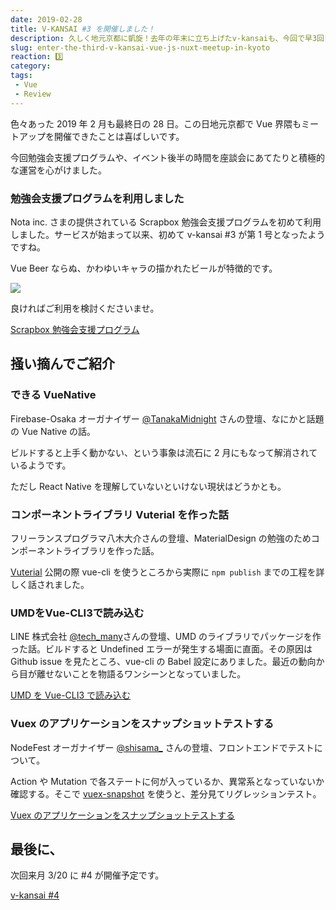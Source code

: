 ```yaml
---
date: 2019-02-28
title: V-KANSAI #3 を開催しました！
description: 久しく地元京都に凱旋！去年の年末に立ち上げたv-kansaiも、今回で早3回目となりました。会場提供いただいたKYOSOさま、ドリンクスポンサー Nota inc.さま、ご協力いただきありがとうございます。
slug: enter-the-third-v-kansai-vue-js-nuxt-meetup-in-kyoto
reaction: 3️⃣
category: 
tags: 
 - Vue
 - Review
---
```


色々あった 2019 年 2 月も最終日の 28 日。この日地元京都で Vue 界隈もミートアップを開催できたことは喜ばしいです。

今回勉強会支援プログラムや、イベント後半の時間を座談会にあてたりと積極的な運営を心がけました。

### 勉強会支援プログラムを利用しました

Nota inc. さまの提供されている Scrapbox 勉強会支援プログラムを初めて利用しました。サービスが始まって以来、初めて v-kansai #3 が第 1 号となったようですね。

Vue Beer ならぬ、かわゆいキャラの描かれたビールが特徴的です。

![](https://i.imgur.com/wy319HF.jpg)

良ければご利用を検討くださいませ。

<a class="link-preview" href="https://scrapbox.io/study-group-support/">Scrapbox 勉強会支援プログラム</a>

## 掻い摘んでご紹介

### できる VueNative

Firebase-Osaka オーガナイザー [@TanakaMidnight](https://twitter.com/TanakaMidnight) さんの登壇、なにかと話題の Vue Native の話。

ビルドすると上手く動かない、という事象は流石に 2 月にもなって解消されているようです。

ただし React Native を理解していないといけない現状はどうかとも。

### コンポーネントライブラリ Vuterial を作った話

フリーランスプログラマ八木大介さんの登壇、MaterialDesign の勉強のためコンポーネントライブラリを作った話。

[Vuterial](https://www.npmjs.com/package/vuterial) 公開の際 vue-cli を使うところから実際に `npm publish` までの工程を詳しく話されました。

### UMDをVue-CLI3で読み込む

LINE 株式会社 [@tech_many](https:twitter.com/tech_many)さんの登壇、UMD のライブラリでパッケージを作った話。ビルドすると Undefined エラーが発生する場面に直面。その原因は Github issue を見たところ、vue-cli の Babel 設定にありました。最近の動向から目が離せないことを物語るワンシーンとなっていました。

<a class="link-preview" href="https://speakerdeck.com/tech_many/umdwovue-cli3dedu-miip-mu">UMD を Vue-CLI3 で読み込む</a>

### Vuex のアプリケーションをスナップショットテストする

NodeFest オーガナイザー [@shisama_](https://twitter.com/shisama_) さんの登壇、フロントエンドでテストについて。

Action や Mutation で各ステートに何が入っているか、異常系となっていないか確認する。そこで [vuex-snapshot](https://www.npmjs.com/package/vuex-snapshot) を使うと、差分見てリグレッションテスト。

<a class="link-preview" href="https://speakerdeck.com/masashi/snapshot-testing-for-vuex-application">Vuex のアプリケーションをスナップショットテストする</a>

## 最後に、

次回来月 3/20 に #4 が開催予定です。

<a class="link-preview" href="https://vuekansai.connpass.com/event/121581/">v-kansai #4</a>
